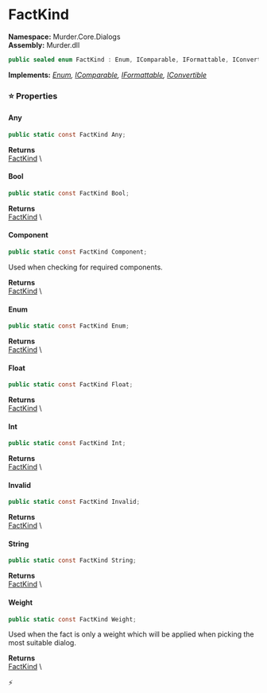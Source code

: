 # FactKind

**Namespace:** Murder.Core.Dialogs \
**Assembly:** Murder.dll

```csharp
public sealed enum FactKind : Enum, IComparable, IFormattable, IConvertible
```

**Implements:** _[Enum](https://learn.microsoft.com/en-us/dotnet/api/System.Enum?view=net-7.0), [IComparable](https://learn.microsoft.com/en-us/dotnet/api/System.IComparable?view=net-7.0), [IFormattable](https://learn.microsoft.com/en-us/dotnet/api/System.IFormattable?view=net-7.0), [IConvertible](https://learn.microsoft.com/en-us/dotnet/api/System.IConvertible?view=net-7.0)_

### ⭐ Properties
#### Any
```csharp
public static const FactKind Any;
```

**Returns** \
[FactKind](../..//Murder/Core/Dialogs/FactKind.html) \
#### Bool
```csharp
public static const FactKind Bool;
```

**Returns** \
[FactKind](../..//Murder/Core/Dialogs/FactKind.html) \
#### Component
```csharp
public static const FactKind Component;
```

Used when checking for required components.

**Returns** \
[FactKind](../..//Murder/Core/Dialogs/FactKind.html) \
#### Enum
```csharp
public static const FactKind Enum;
```

**Returns** \
[FactKind](../..//Murder/Core/Dialogs/FactKind.html) \
#### Float
```csharp
public static const FactKind Float;
```

**Returns** \
[FactKind](../..//Murder/Core/Dialogs/FactKind.html) \
#### Int
```csharp
public static const FactKind Int;
```

**Returns** \
[FactKind](../..//Murder/Core/Dialogs/FactKind.html) \
#### Invalid
```csharp
public static const FactKind Invalid;
```

**Returns** \
[FactKind](../..//Murder/Core/Dialogs/FactKind.html) \
#### String
```csharp
public static const FactKind String;
```

**Returns** \
[FactKind](../..//Murder/Core/Dialogs/FactKind.html) \
#### Weight
```csharp
public static const FactKind Weight;
```

Used when the fact is only a weight which will be applied when picking
            the most suitable dialog.

**Returns** \
[FactKind](../..//Murder/Core/Dialogs/FactKind.html) \


⚡